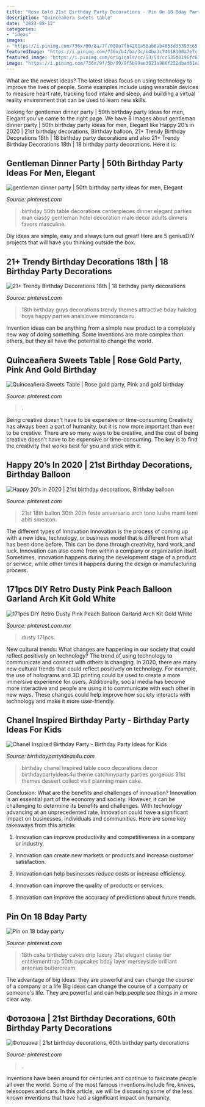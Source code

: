 ```yaml
---
title: "Rose Gold 21st Birthday Party Decorations - Pin On 18 Bday Party"
description: "Quinceañera sweets table"
date: "2023-08-12"
categories:
- "ideas"
images:
- "https://i.pinimg.com/736x/00/8a/7f/008a7fb4201a56ab6ab4853d35393c65.jpg"
featuredImage: "https://i.pinimg.com/736x/b4/ba/3c/b4ba3c74118180a7e7cf17887f0478da.jpg"
featured_image: "https://i.pinimg.com/originals/cc/53/5d/cc535d0196fc632cddd90bd8b07ba557.jpg"
image: "https://i.pinimg.com/736x/9f/5b/99/9f5b99ae3921a986f222dbad61e23c34.jpg"
---
```



What are the newest ideas?
The latest ideas focus on using technology to improve the lives of people. Some examples include using wearable devices to measure heart rate, tracking food intake and sleep, and building a virtual reality environment that can be used to learn new skills.

	

		
looking for gentleman dinner party | 50th birthday party ideas for men, Elegant you've came to the right page. We have 8 Images about gentleman dinner party | 50th birthday party ideas for men, Elegant like Happy 20’s in 2020 | 21st birthday decorations, Birthday balloon, 21+ Trendy Birthday Decorations 18th | 18 birthday party decorations and also 21+ Trendy Birthday Decorations 18th | 18 birthday party decorations. Here it is:
		
    
## Gentleman Dinner Party | 50th Birthday Party Ideas For Men, Elegant

<img loading=lazy src="https://i.pinimg.com/originals/cc/53/5d/cc535d0196fc632cddd90bd8b07ba557.jpg" onerror="this.onerror=null;this.src='https://tse3.mm.bing.net/th?id=OIP.vyxl6ITyfTsMCwgQyPMo6QHaE8&amp;pid=15.1';" alt="gentleman dinner party | 50th birthday party ideas for men, Elegant">

_Source: pinterest.com_

>birthday 50th table decorations centerpieces dinner elegant parties man classy gentleman hotel decoration male decor adults dinners favors masculine. 

	

Diy ideas are simple, easy and always turn out great! Here are 5 geniusDIY projects that will have you thinking outside the box.

    
## 21+ Trendy Birthday Decorations 18th | 18 Birthday Party Decorations

<img loading=lazy src="https://i.pinimg.com/736x/6c/f7/e4/6cf7e4bc40052eb3951476d2f8f14a27.jpg" onerror="this.onerror=null;this.src='https://tse3.mm.bing.net/th?id=OIP.KZwVxUWXBRrp3YBi_MPLtAAAAA&amp;pid=15.1';" alt="21+ Trendy Birthday Decorations 18th | 18 birthday party decorations">

_Source: pinterest.com_

>18th birthday guys decorations trendy themes attractive bday hakdog boys happy parties anaislovee mimoranda ru. 

	

Invention ideas can be anything from a simple new product to a completely new way of doing something. Some inventions are more complex than others, but they all have the potential to change the world.

    
## Quinceañera Sweets Table | Rose Gold Party, Pink And Gold Birthday

<img loading=lazy src="https://i.pinimg.com/736x/17/34/7e/17347eb2b8efae8e8ccfcec5978c103b.jpg" onerror="this.onerror=null;this.src='https://tse1.mm.bing.net/th?id=OIP.Ux4nV0p0quPbeFyMGymoSwHaLH&amp;pid=15.1';" alt="Quinceañera Sweets Table | Rose gold party, Pink and gold birthday">

_Source: pinterest.com_

>. 

	

Being creative doesn't have to be expensive or time-consuming
Creativity has always been a part of humanity, but it is now more important than ever to be creative. There are so many ways to be creative, and the cost of being creative doesn't have to be expensive or time-consuming. The key is to find the creativity that works best for you and stick with it.

    
## Happy 20’s In 2020 | 21st Birthday Decorations, Birthday Balloon

<img loading=lazy src="https://i.pinimg.com/736x/9f/5b/99/9f5b99ae3921a986f222dbad61e23c34.jpg" onerror="this.onerror=null;this.src='https://tse1.mm.bing.net/th?id=OIP.lhVT1osB430hYV_mU8EgMQHaJG&amp;pid=15.1';" alt="Happy 20’s in 2020 | 21st birthday decorations, Birthday balloon">

_Source: pinterest.com_

>21st 18th ballon 30th 20th feste aniversario arch tono lushe mami temi abiti smeaton. 

	

The different types of Innovation
Innovation is the process of coming up with a new idea, technology, or business model that is different from what has been done before. This can be done through creativity, hard work, and luck. Innovation can also come from within a company or organization itself. Sometimes, innovation happens during the development stage of a product or service, while other times it happens during the design or manufacturing process.

    
## 171pcs DIY Retro Dusty Pink Peach Balloon Garland Arch Kit Gold White

<img loading=lazy src="https://i.pinimg.com/736x/00/8a/7f/008a7fb4201a56ab6ab4853d35393c65.jpg" onerror="this.onerror=null;this.src='https://tse2.mm.bing.net/th?id=OIP.pPN-CxGXNZFf5w9RXzgwIAHaF4&amp;pid=15.1';" alt="171pcs DIY Retro Dusty Pink Peach Balloon Garland Arch Kit Gold White">

_Source: pinterest.com.mx_

>dusty 171pcs. 

	

New cultural trends: What changes are happening in our society that could reflect positively on technology?
The trend of using technology to communicate and connect with others is changing. In 2020, there are many new cultural trends that could reflect positively on technology. For example, the use of holograms and 3D printing could be used to create a more immersive experience for users. Additionally, social media has become more interactive and people are using it to communicate with each other in new ways. These changes could help improve how society interacts with technology and make it more user-friendly.

    
## Chanel Inspired Birthday Party - Birthday Party Ideas For Kids

<img loading=lazy src="https://www.birthdaypartyideas4u.com/wp-content/uploads/2015/12/COCO-Chanel-inspired-birthday-party-decorations-main-table-550x689.jpg" onerror="this.onerror=null;this.src='https://tse3.mm.bing.net/th?id=OIP.ux0p_KxqJyDl6ws_NCwOSQHaJR&amp;pid=15.1';" alt="Chanel Inspired Birthday Party - Birthday Party Ideas for Kids">

_Source: birthdaypartyideas4u.com_

>birthday chanel inspired table coco decorations decor birthdaypartyideas4u theme catchmyparty parties gorgeous 31st themes dessert collect visit planning main cake. 

	

Conclusion: What are the benefits and challenges of innovation?
Innovation is an essential part of the economy and society. However, it can be challenging to determine its benefits and challenges. With technology advancing at an unprecedented rate, innovation could have a significant impact on businesses, individuals and communities. Here are some key takeaways from this article:
1. Innovation can improve productivity and competitiveness in a company or industry.

2. Innovation can create new markets or products and increase customer satisfaction.

3. Innovation can help businesses reduce costs or increase efficiency.

4. Innovation can improve the quality of products or services.

5. Innovation can improve the accuracy of predictions about future trends.

    
## Pin On 18 Bday Party

<img loading=lazy src="https://i.pinimg.com/736x/43/46/80/434680d91be5fe64fc9e4b420bc892f3.jpg" onerror="this.onerror=null;this.src='https://tse4.mm.bing.net/th?id=OIP.yi_K_K3E-TPj7Db5AA_s3AHaL3&amp;pid=15.1';" alt="Pin on 18 bday party">

_Source: pinterest.com_

>18th cake birthday cakes drip luxury 21st elegant classy tier entitlementtrap 50th cupcakes bday layer merseyside brilliant antonias buttercream. 

	

The advantage of big ideas: they are powerful and can change the course of a company or a life
Big ideas can change the course of a company or someone's life. They are powerful and can help people see things in a more clear way.

    
## Фотозона | 21st Birthday Decorations, 60th Birthday Party Decorations

<img loading=lazy src="https://i.pinimg.com/736x/b4/ba/3c/b4ba3c74118180a7e7cf17887f0478da.jpg" onerror="this.onerror=null;this.src='https://tse1.mm.bing.net/th?id=OIP.52CF-PcFGomWpGXCh4cKfQHaE8&amp;pid=15.1';" alt="Фотозона | 21st birthday decorations, 60th birthday party decorations">

_Source: pinterest.com_

>. 

	

Inventions have been around for centuries and continue to fascinate people all over the world. Some of the most famous inventions include fire, knives, telescopes and cars. In this article, we will be discussing some of the less known inventions that have had a significant impact on humanity.

